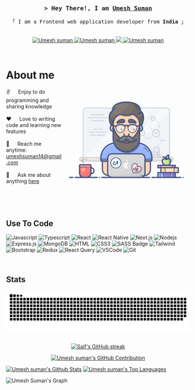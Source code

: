 <!-- <img align="right" src="https://visitor-badge.laobi.icu/badge?page_id=salesp07.salesp07" /> -->

<!-- <h1 align="center">
    <img src="https://readme-typing-svg.herokuapp.com/?font=Righteous&size=35&center=true&vCenter=true&width=500&height=70&duration=4000&lines=Hi+There!+👋;+I'm+Umesh+Suman!;" />
</h1> -->

<!-- <h3 align="center">A passionate Frontend developer from India</h3> -->
<h3 align="center">
        <samp>&gt; Hey There!, I am
                <b><a target="_blank" href="https://umeshsuman.vercel.app/">Umesh Suman</a></b>
        </samp>
</h3>

<p align="center"> 
  <samp>
    <!-- <a href="https://www.google.com/search?q=Umesh+suman">「 Google Me 」</a>
    <br> -->
    「 I am a Frontend web application developer from <b>India</b> 」
    <br>
    <br>
  </samp>
</p>


<p align="center">
 <a href="https://umeshsuman.vercel.app/" target="blank">
  <img src="https://img.shields.io/badge/Website-DC143C?style=for-the-badge&logo=medium&logoColor=white" alt="Umesh suman" />
 </a>
 <a href="https://linkedin.com/in/umesh-suman" target="_blank">
  <img src="https://img.shields.io/badge/LinkedIn-0077B5?style=for-the-badge&logo=linkedin&logoColor=white" alt="Umesh suman"/>
 </a>
 <a href="https://x.com/bc1656a9028846a" target="_blank">
  <img src="https://img.shields.io/badge/Twitter-1DA1F2?style=for-the-badge&logo=twitter&logoColor=white" />
 </a>
 
 <a href="https://www.facebook.com/umesh.suman/" target="_blank">
  <img src="https://img.shields.io/badge/Facebook-20BEFF?&style=for-the-badge&logo=facebook&logoColor=white" alt="Umesh suman"  />
  </a> 
  <!-- <a href="https://instagram.com/" target="_blank">
  <img src="https://img.shields.io/badge/Instagram-fe4164?style=for-the-badge&logo=instagram&logoColor=white" alt="" />
 </a>  -->
</p>
<br />

<!-- About Section -->
 # About me
 
<p>
 <img align="right" width="350" src="/assets/programmer.gif" alt="Coding gif" />
  
 ✌️ &emsp; Enjoy to do programming and sharing knowledge <br/><br/>
 ❤️ &emsp; Love to writing code and learning new features<br/><br/>
 📧 &emsp; Reach me anytime: umeshsuman14@gmail.com<br/><br/>
 💬 &emsp; Ask me about anything [here](https://github.com/Umeshsuman/umeshsuman/issues)

</p>

<br/>
<br/>
<br/>

## Use To Code

![Javascript](https://img.shields.io/badge/Javascript-F0DB4F?style=for-the-badge&labelColor=black&logo=javascript&logoColor=F0DB4F)
![Typescript](https://img.shields.io/badge/Typescript-007acc?style=for-the-badge&labelColor=black&logo=typescript&logoColor=007acc)
![React](https://img.shields.io/badge/-React-61DBFB?style=for-the-badge&labelColor=black&logo=react&logoColor=61DBFB)
![React Native](https://img.shields.io/badge/React_Native-20232A?style=for-the-badge&logo=react&logoColor=61DAFB)
![Next.js](https://img.shields.io/badge/next.js-000000?style=for-the-badge&logo=nextdotjs&logoColor=white)
![Nodejs](https://img.shields.io/badge/Nodejs-3C873A?style=for-the-badge&labelColor=black&logo=node.js&logoColor=3C873A)
![Express.js](https://img.shields.io/badge/Express.js-000000?style=for-the-badge&logo=express&logoColor=white)
![MongoDB](https://img.shields.io/badge/MongoDB-4EA94B?style=for-the-badge&logo=mongodb&logoColor=white)
![HTML](https://img.shields.io/badge/HTML5-E34F26?style=for-the-badge&logo=html5&logoColor=white)
![CSS3](https://img.shields.io/badge/CSS3-1572B6?style=for-the-badge&logo=css3&logoColor=white)
![SASS Badge](https://img.shields.io/badge/Sass-CC6699?style=for-the-badge&logo=sass&logoColor=white)
![Tailwind](https://img.shields.io/badge/Tailwind_CSS-092749?style=for-the-badge&logo=tailwindcss&logoColor=06B6D4&labelColor=000000)
![Bootstrap](https://img.shields.io/badge/Bootstrap-563D7C?style=for-the-badge&logo=bootstrap&logoColor=white)
![Redux](https://img.shields.io/badge/Redux-593D88?style=for-the-badge&logo=redux&logoColor=white)
![React Query](https://img.shields.io/badge/-React_Query-FF4154?style=for-the-badge&logo=react%20query&logoColor=white)
![VSCode](https://img.shields.io/badge/Visual_Studio-0078d7?style=for-the-badge&logo=visual%20studio&logoColor=white)
![Git](https://img.shields.io/badge/Git-F05032?style=for-the-badge&logo=git&logoColor=white)
<!-- ![Strapi](https://img.shields.io/badge/strapi-2E7EEA?style=for-the-badge&logo=strapi&logoColor=white) -->
<!-- ![Markdown](https://img.shields.io/badge/Markdown-000000?style=for-the-badge&logo=markdown&logoColor=white) -->
<!-- ![Ant-Design](https://img.shields.io/badge/AntDesign-0170FE?style=for-the-badge&logo=antdesign&logoColor=white) -->
<br/>

## Stats

<div align="center">
<img  src="https://raw.githubusercontent.com/Umeshsuman/Umeshsuman/output/github-contribution-grid-snake.svg" alt="contribution graph" />
</div>
<br>

<p align="center">
  <a href="https://github.com/Umeshsuman">
    <img src="https://github-readme-streak-stats.herokuapp.com/?user=Umeshsuman&theme=radical&border=7F3FBF&background=0D1117" alt="Saif's GitHub streak"/>
  </a>
</p>

<p align="center">
  <a href="https://github.com/Umeshsuman">
    <img src="https://github-profile-summary-cards.vercel.app/api/cards/profile-details?username=Umeshsuman&theme=radical" alt="Umesh suman's GitHub Contribution"/>
  </a>
</p>

<a> 
    <a href="https://github.com/Umeshsuman"><img alt="Umesh suman's Github Stats" src="https://denvercoder1-github-readme-stats.vercel.app/api?username=Umeshsuman&show_icons=true&count_private=true&theme=react&border_color=7F3FBF&bg_color=0D1117&title_color=F85D7F&icon_color=F8D866" height="192px" width="49.5%"/></a>
  <a href="https://github.com/Umeshsuman"><img alt="Umesh suman's Top Languages" src="https://denvercoder1-github-readme-stats.vercel.app/api/top-langs/?username=Umeshsuman&langs_count=8&layout=compact&theme=react&border_color=7F3FBF&bg_color=0D1117&title_color=F85D7F&icon_color=F8D866" height="192px" width="49.5%"/></a>
  <br/>
</a>


![Umesh Suman's Graph](https://github-readme-activity-graph.vercel.app/graph?username=Umeshsuman&custom_title=Umesh%20Suman's%20GitHub%20Activity%20Graph&bg_color=0D1117&color=7F3FBF&line=7F3FBF&point=7F3FBF&area_color=FFFFFF&title_color=FFFFFF&area=true)






<!-- [![My Skills](https://skillicons.dev/icons?i=js,ts,html,css,sass,bootstrap,tailwind,react,redux,nextjs,figma,git,github,nodejs,mongodb,flutter)](https://skillicons.dev) -->
